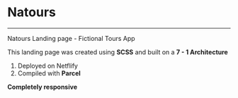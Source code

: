 # Natours
---
Natours Landing page - Fictional Tours App

This landing page was created using **SCSS** and built on a **7 - 1 Architecture**

1. Deployed on Netflify
2. Compiled with **Parcel**

**Completely responsive**


